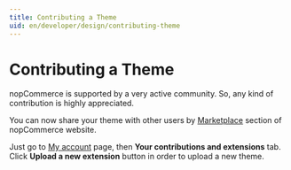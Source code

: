 ```yaml
---
title: Contributing a Theme
uid: en/developer/design/contributing-theme
---
```


# Contributing a Theme

nopCommerce is supported by a very active community. So, any kind of contribution is highly appreciated.

You can now share your theme with other users by [Marketplace](https://www.nopcommerce.com/marketplace) section of nopCommerce website.

Just go to [My account](https://www.nopcommerce.com/customer/info) page, then **Your contributions and extensions** tab. Click **Upload a new extension** button in order to upload a new theme.
